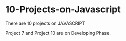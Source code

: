 # 10-Projects-on-Javascript
There are 10 projects on JAVASCRIPT

Project 7 and Project 10 are on Developing Phase.
